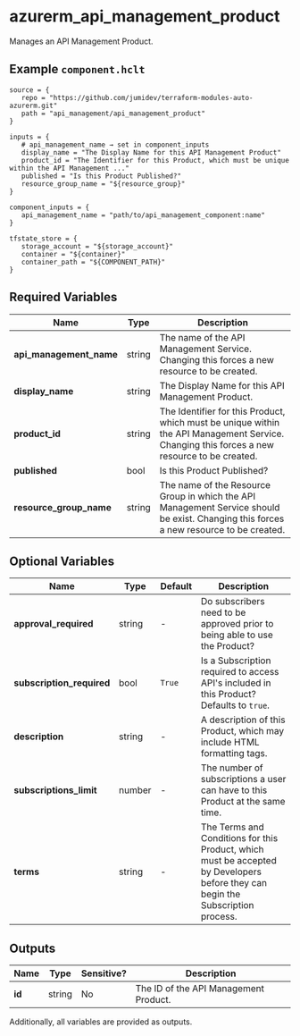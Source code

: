 # azurerm_api_management_product

Manages an API Management Product.

## Example `component.hclt`

```hcl
source = {
   repo = "https://github.com/jumidev/terraform-modules-auto-azurerm.git"   
   path = "api_management/api_management_product"   
}

inputs = {
   # api_management_name → set in component_inputs
   display_name = "The Display Name for this API Management Product"   
   product_id = "The Identifier for this Product, which must be unique within the API Management ..."   
   published = "Is this Product Published?"   
   resource_group_name = "${resource_group}"   
}

component_inputs = {
   api_management_name = "path/to/api_management_component:name"   
}

tfstate_store = {
   storage_account = "${storage_account}"   
   container = "${container}"   
   container_path = "${COMPONENT_PATH}"   
}

```

## Required Variables

| Name | Type |  Description |
| ---- | --------- |  ----------- |
| **api_management_name** | string |  The name of the API Management Service. Changing this forces a new resource to be created. | 
| **display_name** | string |  The Display Name for this API Management Product. | 
| **product_id** | string |  The Identifier for this Product, which must be unique within the API Management Service. Changing this forces a new resource to be created. | 
| **published** | bool |  Is this Product Published? | 
| **resource_group_name** | string |  The name of the Resource Group in which the API Management Service should be exist. Changing this forces a new resource to be created. | 

## Optional Variables

| Name | Type |  Default  |  Description |
| ---- | --------- |  ----------- | ----------- |
| **approval_required** | string |  -  |  Do subscribers need to be approved prior to being able to use the Product? | 
| **subscription_required** | bool |  `True`  |  Is a Subscription required to access API's included in this Product? Defaults to `true`. | 
| **description** | string |  -  |  A description of this Product, which may include HTML formatting tags. | 
| **subscriptions_limit** | number |  -  |  The number of subscriptions a user can have to this Product at the same time. | 
| **terms** | string |  -  |  The Terms and Conditions for this Product, which must be accepted by Developers before they can begin the Subscription process. | 



## Outputs

| Name | Type | Sensitive? | Description |
| ---- | ---- | --------- | --------- |
| **id** | string | No  | The ID of the API Management Product. | 

Additionally, all variables are provided as outputs.
